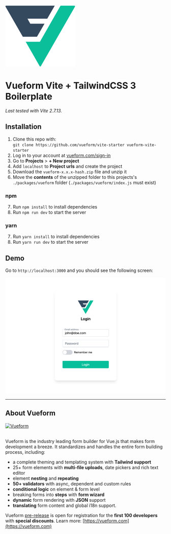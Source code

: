 <br>
<a href="https://vueform.com?ref=github" target="_blank">

![Vueform](./assets/logo.svg)

</a>

# Vueform Vite + TailwindCSS 3 Boilerplate

*Last tested with Vite 2.7.13.*

## Installation

1. Clone this repo with:<br>`git clone https://github.com/vueform/vite-starter vueform-vite-starter`
2. Log in to your account at <a href="https://vueform.com/sign-in" target="_blank">vueform.com/sign-in</a>
3. Go to **Projects** > **+ New project**
4. Add `localhost` to **Project urls** and create the project
5. Download the `vueform-x.x.x-hash.zip` file and unzip it
6. Move the **contents** of the unzipped folder to this projects's `./packages/vueform` folder (`./packages/vueform/index.js` must exist)

### npm

7. Run `npm install` to install dependencies
8. Run `npm run dev` to start the server

### yarn

7. Run `yarn install` to install dependencies
8. Run `yarn run dev` to start the server

## Demo

Go to `http://localhost:3000` and you should see the following screen:

![Vueform demo](./assets/demo.png)

---

## About Vueform

<a href="https://vueform.com?ref=ghb">
  <img align="center" src="https://github.com/vueform/multiselect/raw/main/assets/vueform-banner.png" alt="Vueform" title="Vueform">
</a>

<br>
<br>

Vueform is the industry leading form builder for Vue.js that makes form development a breeze. It standardizes and handles the entire form building process, including:
- a complete theming and templating system with **Tailwind support**
- 25+ form elements with **multi-file uploads**, date pickers and rich text editor
- element **nesting** and **repeating**
- **50+ validators** with async, dependent and custom rules
- **conditional logic** on element & form level
- breaking forms into **steps** with **form wizard**
- **dynamic** form rendering with **JSON** support
- **translating** form content and global i18n support.

Vueform [pre-release](https://vueform.com) is open for registration for the **first 100 developers** with **special discounts**. Learn more: [https://vueform.com](https://vueform.com)